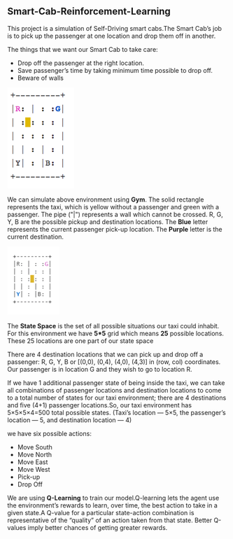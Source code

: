 ## Smart-Cab-Reinforcement-Learning

This project is a simulation of Self-Driving smart cabs.The Smart Cab’s job is to pick up the passenger at one location and drop them off in another. 

The things that we want our Smart Cab to take care:
<ul>
  <li>Drop off the passenger at the right location.</li>
  <li>Save passenger’s time by taking minimum time possible to drop off.</li>
  <li>Beware of walls </li></ul>

<img src="taxi.png"/> 

We can simulate above environment using <strong>Gym</strong>. The solid rectangle represents the taxi, which is yellow without a passenger and green with a passenger. The pipe ("|") represents a wall which cannot be crossed. R, G, Y, B are the possible pickup and destination locations. The <strong>Blue</strong> letter represents the current passenger pick-up location. The <strong>Purple</strong> letter is the current destination.

<img src="simulation.gif"/>

The <strong>State Space</strong> is the set of all possible situations our taxi could inhabit. For this environment we have <strong>5*5</strong> grid which means <strong>25</strong> possible locations. These 25 locations are one part of our state space

There are 4 destination locations that we can pick up and drop off a passenger: R, G, Y, B or [(0,0), (0,4), (4,0), (4,3)] in (row, col) coordinates. Our passenger is in location G and they wish to go to location R.

If we have 1 additional passenger state of being inside the taxi, we can take all combinations of passenger locations and destination locations to come to a total number of states for our taxi environment; there are 4 destinations and five (4+1) passenger locations.So, our taxi environment has 5×5×5×4=500 total possible states. (Taxi’s location — 5×5, the passenger’s location — 5, and destination location — 4)

we have six possible actions:
<ul>
  <li> Move South</li>
  <li> Move North</li>
  <li>Move East</li>
  <li>Move West</li>
  <li>Pick-up</li>
  <li>Drop Off</li>
</ul>


We are using <strong>Q-Learning</strong> to train our model.Q-learning lets the agent use the environment’s rewards to learn, over time, the best action to take in a given state.A Q-value for a particular state-action combination is representative of the “quality” of an action taken from that state. Better Q-values imply better chances of getting greater rewards.
